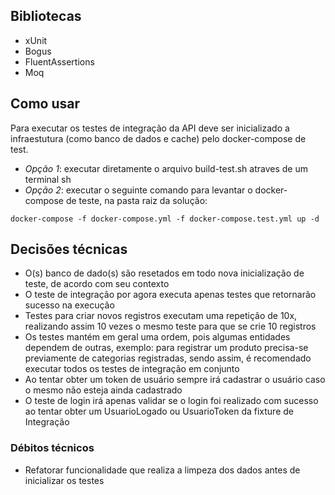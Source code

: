 
## Bibliotecas
- xUnit
- Bogus
- FluentAssertions
- Moq

## Como usar
Para executar os testes de integração da API deve ser inicializado a infraestutura (como banco de dados e cache) pelo docker-compose de test.
- *Opção 1*: executar diretamente o arquivo build-test.sh atraves de um terminal sh
- *Opção 2*: executar o seguinte comando para levantar o docker-compose de teste, na pasta raiz da solução:
```
docker-compose -f docker-compose.yml -f docker-compose.test.yml up -d
```

## Decisões técnicas
- O(s) banco de dado(s) são resetados em todo nova inicialização de teste, de acordo com seu contexto
- O teste de integração por agora executa apenas testes que retornarão sucesso na execução
- Testes para criar novos registros executam uma repetição de 10x, realizando assim 10 vezes o mesmo teste para que se crie 10 registros
- Os testes mantém em geral uma ordem, pois algumas entidades dependem de outras, exemplo: para registrar um produto precisa-se previamente de categorias registradas, sendo assim, é recomendado executar todos os testes de integração em conjunto
- Ao tentar obter um token de usuário sempre irá cadastrar o usuário caso o mesmo não esteja ainda cadastrado
- O teste de login irá apenas validar se o login foi realizado com sucesso ao tentar obter um UsuarioLogado ou UsuarioToken da fixture de Integração

### Débitos técnicos
- Refatorar funcionalidade que realiza a limpeza dos dados antes de inicializar os testes